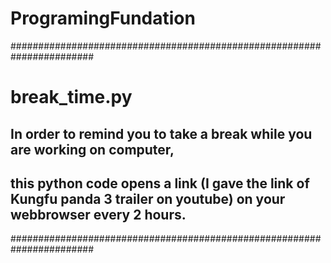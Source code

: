 # ProgramingFundation
#######################################################################
# break_time.py 
## In order to remind you to take a break while you are working on computer, 
## this python code opens a link (I gave the link of Kungfu panda 3 trailer on youtube) on your webbrowser every 2 hours.
#######################################################################
